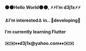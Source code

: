 <h4>🌑🌑Hello World🌑🌑, ⚡⚡I’m d3j1x⚡⚡</h4>
<h4>⚓I’m interested⚓ in.. 🔌developing🌟</h4>
<h4>I’m currently learning Flutter</h4> 
<h4>✉️✉️♦️♦️d3j1x@yahoo.com♦️♦️✉️✉️</h4> 

<!---
d3j1x/d3j1x is a ✨ special ✨ repository because its `README.md` (this file) appears on your GitHub profile.
You can click the Preview link to take a look at your changes.
--->
